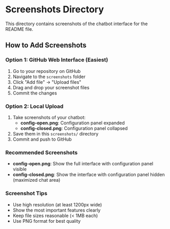 # Screenshots Directory

This directory contains screenshots of the chatbot interface for the README file.

## How to Add Screenshots

### Option 1: GitHub Web Interface (Easiest)
1. Go to your repository on GitHub
2. Navigate to the `screenshots` folder
3. Click "Add file" → "Upload files"
4. Drag and drop your screenshot files
5. Commit the changes

### Option 2: Local Upload
1. Take screenshots of your chatbot:
   - **config-open.png**: Configuration panel expanded
   - **config-closed.png**: Configuration panel collapsed
2. Save them in this `screenshots/` directory
3. Commit and push to GitHub

### Recommended Screenshots
- **config-open.png**: Show the full interface with configuration panel visible
- **config-closed.png**: Show the interface with configuration panel hidden (maximized chat area)

### Screenshot Tips
- Use high resolution (at least 1200px wide)
- Show the most important features clearly
- Keep file sizes reasonable (< 1MB each)
- Use PNG format for best quality 